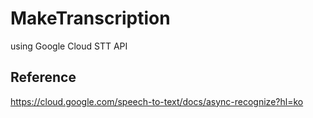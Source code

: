 # MakeTranscription
using Google Cloud STT API 


## Reference

https://cloud.google.com/speech-to-text/docs/async-recognize?hl=ko
